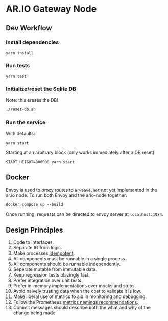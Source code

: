 # AR.IO Gateway Node

## Dev Workflow

### Install dependencies

`yarn install`

### Run tests

`yarn test`

### Initialize/reset the Sqlite DB

Note: this erases the DB!

`./reset-db.sh`

### Run the service

With defaults:

`yarn start`

Starting at an arbitrary block (only works immediately after a DB reset):

`START_HEIGHT=800000 yarn start`

## Docker
Envoy is used to proxy routes to `arweave.net` not yet implemented in the ar.io node. To run both Envoy and the ario-node together:

`docker compose up --build`

Once running, requests can be directed to envoy server at `localhost:1984`.

## Design Principles

1. Code to interfaces.
2. Separate IO from logic.
3. Make processes [idempotent](https://en.wikipedia.org/wiki/Idempotence).
4. All components must be runnable in a single process.
5. All components should be runnable independently.
6. Seperate mutable from immutable data.
7. Keep regression tests blazingly fast.
8. Prefer integration over unit tests.
9. Prefer in-memory implementations over mocks and stubs.
10. Avoid naively trusting data when the cost to validate it is low.
11. Make liberal use of [metrics](https://github.com/siimon/prom-client) to aid in monitoring and debugging.
12. Follow the Prometheus [metrics namings recommendations](https://prometheus.io/docs/practices/naming/).
13. Commit messages should describe both the what and why of the change being made.
